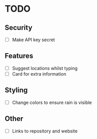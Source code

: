 # TODO

## Security

- [ ] Make API key secret

## Features

- [ ] Suggest locations whilst typing
- [ ] Card for extra information

## Styling

- [ ] Change colors to ensure rain is visible

## Other

- [ ] Links to repository and website
